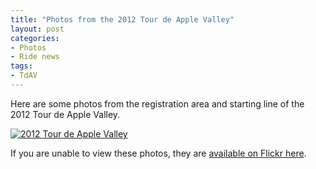 ```yaml
---
title: "Photos from the 2012 Tour de Apple Valley"
layout: post
categories:
- Photos
- Ride news
tags:
- TdAV
---
```


Here are some photos from the registration area and starting line of the 2012 Tour de Apple Valley.

[![2012 Tour de Apple Valley](https://farm8.staticflickr.com/7286/8930349534_74b8193e84_z.jpg)](https://www.flickr.com/photos/15848140@N02/albums/72157633889214350 "2012 Tour de Apple Valley")<script async="" charset="utf-8" src="//embedr.flickr.com/assets/client-code.js"></script>

If you are unable to view these photos, they are [available on Flickr here](https://flic.kr/s/aHsjFGzGD5).